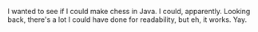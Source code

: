 I wanted to see if I could make chess in Java. I could, apparently. Looking back, there's a lot I could have done for readability, but eh, it works. Yay.

